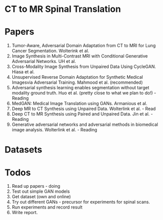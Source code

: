# CT to MR Spinal Translation

# Papers
1. Tumor-Aware, Adversarial Domain Adaptation from CT to MRI for Lung Cancer Segmentation. Wolterink et al.
2. Image Synthesis in Multi-Contrast MRI with Conditional Generative Adversarial Networks. UH et al.
3. Cross-Modality Image Synthesis from Unpaired Data Using CycleGAN. Hiasa et al.
4. Unsupervised Reverse Domain Adaptation for Synthetic Medical Imagesvia Adversarial Training. Mahmood et al. (recommended)
5. Adversarial synthesis learning enables segmentation without target modality ground truth. Huo et al. (pretty close to what we plan to do!) - Reading
6. MedGAN: Medical Image Translation using GANs. Armanious et al.
7. Deep MR to CT Synthesis using Unpaired Data. Wolterlink et al. - Read
8. Deep CT to MR Synthesis using Paired and Unpaired Data. Jin et al. - Reading
9. Generative adversarial networks and adversarial methods in biomedical image analysis. Wolterlink et al. - Reading

# Datasets

# Todos
1. Read up papers - doing
2. Test out simple GAN models
3. Get dataset (own and online)
4. Try out different GANs - precursor for experiments for spinal scans.
5. Run experiments and record result
6. Write report.
